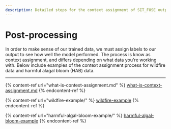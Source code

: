 ```yaml
---
description: Detailed steps for the context assignment of SIT_FUSE output
---
```


# Post-processing

In order to make sense of our trained data, we must assign labels to our output to see how well the model performed. The process is know as context assignment, and differs depending on what data you're working with. Below include examples of the context assignment process for wildfire data and harmful alagal bloom (HAB) data.

***

{% content-ref url="what-is-context-assignment.md" %}
[what-is-context-assignment.md](what-is-context-assignment.md)
{% endcontent-ref %}

{% content-ref url="wildfire-example/" %}
[wildfire-example](wildfire-example/)
{% endcontent-ref %}

{% content-ref url="harmful-algal-bloom-example/" %}
[harmful-algal-bloom-example](harmful-algal-bloom-example/)
{% endcontent-ref %}

